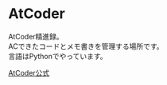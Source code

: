 # AtCoder
AtCoder精進録。<br>
ACできたコードとメモ書きを管理する場所です。<br>
言語はPythonでやっています。

[AtCoder公式](https://atcoder.jp/)

